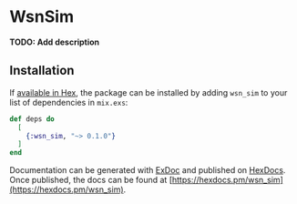 # WsnSim

**TODO: Add description**

## Installation

If [available in Hex](https://hex.pm/docs/publish), the package can be installed
by adding `wsn_sim` to your list of dependencies in `mix.exs`:

```elixir
def deps do
  [
    {:wsn_sim, "~> 0.1.0"}
  ]
end
```

Documentation can be generated with [ExDoc](https://github.com/elixir-lang/ex_doc)
and published on [HexDocs](https://hexdocs.pm). Once published, the docs can
be found at [https://hexdocs.pm/wsn_sim](https://hexdocs.pm/wsn_sim).

